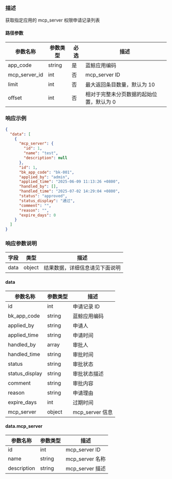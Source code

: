 ### 描述

获取指定应用的 mcp_server 权限申请记录列表


#### 路径参数

| 参数名称          | 参数类型   | 必选 | 描述                    |
|---------------|--------|----|-----------------------|
| app_code      | string | 是  | 蓝鲸应用编码                |
| mcp_server_id | int    | 否  | mcp_server ID         |
| limit         | int    | 否  | 最大返回条目数量，默认为 10       |
| offset        | int    | 否  | 相对于完整未分页数据的起始位置，默认为 0 |


### 响应示例

```json
{
  "data": [
    {
      "mcp_server": {
        "id": 1,
        "name": "test",
        "description": null
      },
      "id": 1,
      "bk_app_code": "bk-001",
      "applied_by": "admin",
      "applied_time": "2025-06-09 11:13:26 +0800",
      "handled_by": [],
      "handled_time": "2025-07-02 14:29:04 +0800",
      "status": "approved",
      "status_display": "通过",
      "comment": "",
      "reason": "",
      "expire_days": 0
    }
  ]
}
```

### 响应参数说明

| 字段    | 类型   | 描述                               |
| ------- | ------ | ---------------------------------- |
| data    | object | 结果数据，详细信息请见下面说明     |


#### data

| 参数名称           | 参数类型   | 描述            |
|----------------|--------|---------------|
| id             | int    | 申请记录 ID       |
| bk_app_code    | string | 蓝鲸应用编码        |
| applied_by     | string | 申请人           |
| applied_time   | string | 申请时间          |
| handled_by     | array  | 审批人           |
| handled_time   | string | 审批时间          |
| status         | string | 审批状态          |
| status_display | string | 审批状态描述        |
| comment        | string | 审批内容          |
| reason         | string | 申请理由          |
| expire_days    | int    | 过期时间          |
| mcp_server     | object | mcp_server 信息 |


#### data.mcp_server

| 参数名称          | 参数类型    | 描述              |
|---------------|---------|-----------------|
| id            | int     | mcp_server ID   |
| name          | string  | mcp_server 名称   |
| description   | string  | mcp_server 描述   |
